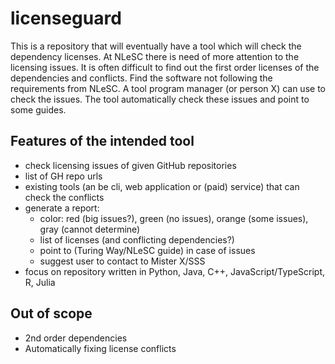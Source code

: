 # licenseguard

This is a repository that will eventually have a tool which will check the dependency licenses.
At NLeSC there is need of more attention to the licensing issues. It is often difficult to find out the first order licenses of the dependencies and conflicts. 
Find the software not following the requirements from NLeSC.
A tool program manager (or person X) can use to check the issues. The tool automatically check these issues and point to some guides.

## Features of the intended tool

- check licensing issues of given GitHub repositories
- list of GH repo urls
- existing tools (an be cli, web application or (paid) service) that can check the conflicts
- generate a report:
  - color: red (big issues?), green (no issues), orange (some issues), gray (cannot determine)
  - list of licenses (and conflicting dependencies?)
  - point to (Turing Way/NLeSC guide) in case of issues
  - suggest user to contact to Mister X/SSS
- focus on repository written in Python, Java, C++, JavaScript/TypeScript, R, Julia

## Out of scope

- 2nd order dependencies
- Automatically fixing license conflicts
